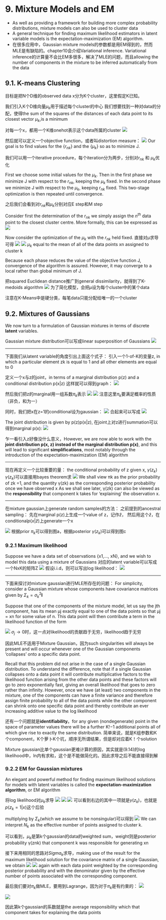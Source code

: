 # 9. Mixture Models and EM

* As well as providing a framework for building more complex probability distributions, mixture models can also be used to cluster data
* A general technique for finding maximum likelihood estimators in latent variable models is the expectation-maximization (EM) algorithm. 
* 在很多应用中，Gaussian mixture models的参数都是用EM得到的，然而MLE是有缺陷的。chapter10会介绍Variational inference. Variational inference的计算量不会比EM多很多，解决了MLE的问题，而且allowing the number of components in the mixture to be inferred automatically from the data

## 9.1. K-means Clustering
目标是把N个D维的observed data x分为K个cluster，这里假定K已知。

我们引入K个D维向量$\mu_k$用于描述每个cluster的中心
我们想要找到一种对data的分配，使得the sum of the squares of the distances of each data point to its closest vector $\mu_k$,is a minimum

对每一个x，都用一个K维onehot表示这个data所属的cluster
![](Pasted%20image%2020210428160037.png)

然后就可以定义一个objective function，或者叫distortion measure：
![](Pasted%20image%2020210428160158.png)
Our goal is to find values for the $\{r_{nk}\}$ and the $\{\mu_{k}\}$ so as to minimize J.

我们可以用一个iterative procedure，每个iteration分为两步，分别对$r_{nk}$ 和 $\mu_{k}$优化

First we choose some initial values for the $\mu_{k}$. 
Then in the first phase we minimize J with respect to the $r_{nk}$, keeping the $\mu_{k}$ fixed. 
In the second phase we minimize J with respect to the $\mu_{k}$, keeping $r_{nk}$ fixed. 
This two-stage optimization is then repeated until convergence. 

之后我们会看到对$r_{nk}$和$\mu_{k}$分别对应E step和M step

Consider first the determination of the $r_{nk}$
we simply assign the $n^{th}$ data point to the closest cluster centre. More formally, this can be expressed as
![](Pasted%20image%2020210428161251.png)

Now consider the optimization of the $\mu_{k}$ with the $r_{nk}$ held fixed.
直接对μ求导可得
![](Pasted%20image%2020210428161415.png)
![](Pasted%20image%2020210428161427.png)
$\mu_{k}$ equal to the mean of all of the data points xn assigned to cluster k

Because each phase reduces the value of the objective function J, convergence of the algorithm is assured. However, it may converge to a local rather than global minimum of J.


把squared Euclidean distance推广到general dissimilarity，就得到了K-medoids algorithm
![](Pasted%20image%2020210428162647.png)
为了简化模型，会把$\mu$设为每个cluster中的某个data

注意在K-Means中是硬分类，每笔data只能分配给唯一的一个cluster


## 9.2. Mixtures of Gaussians

We now turn to a formulation of Gaussian mixtures in terms of discrete **latent** variables.

Gaussian mixture distribution可以写成linear superposition of Gaussians
![](Pasted%20image%2020210428170711.png)

***

下面我们从latent variable的角度引出上面这个式子：
引入一个1-of-K的变量$\mathrm{z}$, in which a particular element zk is equal to 1 and all other elements are equal to 0

定义一个x与z的joint，in terms of a marginal distribution p(z) and a conditional distribution p(x|z)
这样就可以得到graph：
![](Pasted%20image%2020210428220840.png)

然后我们把z的marginal用一组系数$\pi_k$表示
![](Pasted%20image%2020210428221026.png)
![](Pasted%20image%2020210428221040.png)
注意这里$\pi_k$要满足概率的性质（非负，和为一）

同时，我们把x在z=1的conditional设为gaussian：
![](Pasted%20image%2020210428221635.png)
合起来可以写成
![](Pasted%20image%2020210428221711.png)

The joint distribution is given by p(z)p(x|z), 
在joint上对z进行summation可以得到marginal p(x):
![](Pasted%20image%2020210428221858.png)

乍一看引入z好像没什么意义，However, we are now able to work with the **joint distribution p(x, z) instead of the marginal distribution p(x)**, and this will lead to significant **simplifications**, most notably through the introduction of the expectation-maximization (EM) algorithm

***

现在再定义一个比较重要的量：
the conditional probability of z given x, $\gamma(z_k)$
$\gamma(z_k)$可以直接用bayes theorem求
![](Pasted%20image%2020210428222852.png)
We shall view πk as the prior probability of zk =1, and the quantity γ(zk) as the corresponding posterior probability once we have observed x
As we shall see later, γ(zk) can also be viewed as the **responsibility** that component k takes for ‘explaining’ the observation x.
***
在mixture gaussian上generate random samples的方法：
之前提到的ancestral sampling：
先在marginal p(z)上生成一个value of z，记作$\hat{z}$，
然后用这个$\hat{z}$，在conditional$p(x|\hat{z})$上generate一个x

![](Pasted%20image%2020210428225623.png)
根据prior $\pi_k$可以得到图a，根据posterior $\gamma(z_k)$可以得到图c

### 9.2.1 Maximum likelihood
Suppose we have a data set of observations {x1,..., xN}, and we wish to model this data using a mixture of Gaussians
对应的latent variable可以写成一个NxK的矩阵Z
![](Pasted%20image%2020210429103842.png)
假设i.i.d，则可以写出log likelihood：
![](Pasted%20image%2020210429103717.png)
***
下面来探讨对mixture gaussian进行MLE所存在的问题：
For simplicity, consider a Gaussian mixture whose components have covariance matrices given by $\Sigma_k = \sigma^2_k\textbf{I}$

Suppose that one of the components of the mixture model, let us say the jth component, has its mean µj exactly equal to one of the data points so that µj = xn for some value of n. This data point will then contribute a term in the likelihood function of the form

![](Pasted%20image%2020210429104756.png)
$\sigma_j\to0$时，这一点对likelihood的贡献趋于无穷，likelihood趋于无穷

因此MLE不适用于Mixture Gaussian，因为such singularities will always be present and will occur whenever one of the Gaussian components ‘collapses’ onto a specific data point.

Recall that this problem did not arise in the case of a single Gaussian distribution. To understand the difference, note that if a single Gaussian collapses onto a data point it will contribute multiplicative factors to the likelihood function arising from the other data points and these factors will go to zero exponentially fast, giving an overall likelihood that goes to zero rather than infinity. 
However, once we have (at least) two components in the mixture, one of the components can have a finite variance and therefore assign finite probability to all of the data points while the other component can shrink onto one specific data point and thereby contribute an ever increasing additive value to the log likelihood


还有一个问题就是**identifiability**。for any given (nondegenerate) point in the space of parameter values there will be a further K!−1 additional points all of which give rise to exactly the same distribution.
简单来说，就是K组参数和K个component，K个萝卜K个坑，顺序无所谓结果，但是却对应着K！个solution

Mixture gaussian比单个gaussian更难计算的原因，其实就是(9.14)的log likelihood中，ln内有求和，这个是不能做简化的。因此求导之后不能直接得到解

### 9.2.2 EM for Gaussian mixtures

An elegant and powerful method for finding maximum likelihood solutions for models with latent variables is called the **expectation-maximization algorithm**, or EM algorithm 

将log likelihood对$\mu_k$求导
![](Pasted%20image%2020210430111653.png)
![](Pasted%20image%2020210430111833.png)
![](Pasted%20image%2020210430114303.png)
可以看到右边的其中一项就是$\gamma(z_k)$，也就是$p(z_k=1|x)$这个后验

multiplying by $\Sigma_k$(which we assume to be nonsingular)可以得到
![](Pasted%20image%2020210430112329.png)
We can interpret $N_k$ as the effective number of points assigned to cluster k.

可以看到，$\mu_k$是第k个gaussian的data的weighted sum，weight则是posterior probability γ(znk) that component k was responsible for generating xn

接下来用相同的思路对$Sigma_k$求导，making use of the result for the maximum likelihood solution for the covariance matrix of a single Gaussian, we obtain
![](Pasted%20image%2020210430115412.png)
![](Pasted%20image%2020210430115112.png)
again with each data point weighted by the corresponding posterior probability and with the denominator given by the effective number of points associated with the corresponding component.

最后我们要对$\pi_k$做MLE，要用到Lagrange，因为对于$\pi_k$是有约束的：
![](Pasted%20image%2020210430115707.png)

![](Pasted%20image%2020210430115757.png)

因此第k个gaussian的系数就是the average responsibility which that component takes for explaining the data points